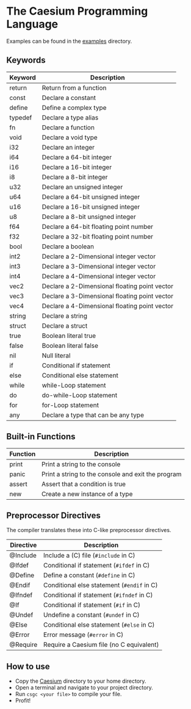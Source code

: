 # The Caesium Programming Language

Examples can be found in the [examples](examples/) directory.

## Keywords

| Keyword | Description |
| ------- | ----------- |
| return | Return from a function |
| const | Declare a constant |
| define | Define a complex type |
| typedef | Declare a type alias |
| fn | Declare a function |
| void | Declare a void type |
| i32 | Declare an integer |
| i64 | Declare a 64-bit integer |
| i16 | Declare a 16-bit integer |
| i8 | Declare a 8-bit integer |
| u32 | Declare an unsigned integer |
| u64 | Declare a 64-bit unsigned integer |
| u16 | Declare a 16-bit unsigned integer |
| u8 | Declare a 8-bit unsigned integer |
| f64 | Declare a 64-bit floating point number |
| f32 | Declare a 32-bit floating point number |
| bool | Declare a boolean |
| int2 | Declare a 2-Dimensional integer vector |
| int3 | Declare a 3-Dimensional integer vector |
| int4 | Declare a 4-Dimensional integer vector |
| vec2 | Declare a 2-Dimensional floating point vector |
| vec3 | Declare a 3-Dimensional floating point vector |
| vec4 | Declare a 4-Dimensional floating point vector |
| string | Declare a string |
| struct | Declare a struct |
| true | Boolean literal true |
| false | Boolean literal false |
| nil | Null literal |
| if | Conditional if statement |
| else | Conditional else statement |
| while | while-Loop statement |
| do | do-while-Loop statement |
| for | for-Loop statement |
| any | Declare a type that can be any type |

## Built-in Functions

| Function | Description |
| ------- | ----------- |
| print | Print a string to the console |
| panic | Print a string to the console and exit the program |
| assert | Assert that a condition is true |
| new | Create a new instance of a type |

## Preprocessor Directives

The compiler translates these into C-like preprocessor directives.

| Directive | Description |
| --------- | ----------- |
| @Include | Include a (C) file (`#include` in C) |
| @Ifdef | Conditional if statement (`#ifdef` in C) |
| @Define | Define a constant (`#define` in C) |
| @Endif | Conditional else statement (`#endif` in C) |
| @Ifndef | Conditional if statement (`#ifndef` in C) |
| @If | Conditional if statement (`#if` in C) |
| @Undef | Undefine a constant (`#undef` in C) |
| @Else | Conditional else statement (`#else` in C) |
| @Error | Error message (`#error` in C) |
| @Require | Require a Caesium file (no C equivalent) |

## How to use

- Copy the [Caesium](Caesium/) directory to your home directory.
- Open a terminal and navigate to your project directory.
- Run `csgc <your file>` to compile your file.
- Profit!
